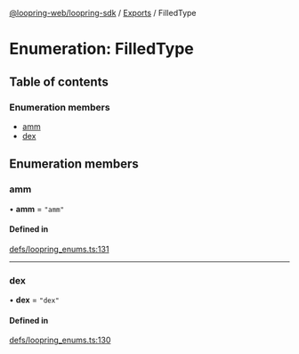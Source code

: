 [@loopring-web/loopring-sdk](../README.md) / [Exports](../modules.md) / FilledType

# Enumeration: FilledType

## Table of contents

### Enumeration members

- [amm](FilledType.md#amm)
- [dex](FilledType.md#dex)

## Enumeration members

### amm

• **amm** = `"amm"`

#### Defined in

[defs/loopring_enums.ts:131](https://github.com/Loopring/loopring_sdk/blob/1d20f38/src/defs/loopring_enums.ts#L131)

___

### dex

• **dex** = `"dex"`

#### Defined in

[defs/loopring_enums.ts:130](https://github.com/Loopring/loopring_sdk/blob/1d20f38/src/defs/loopring_enums.ts#L130)
